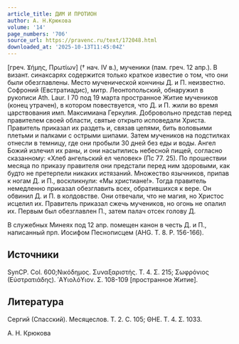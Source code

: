 ```yaml
---
article_title: ДИМ И ПРОТИОН
author: А. Н.Крюкова
volume: '14'
page_numbers: '706'
source_url: https://pravenc.ru/text/172048.html
downloaded_at: '2025-10-13T11:45:04Z'
---
```


[греч. Ϫήμης, Πρωτίων] († нач. IV в.), мученики (пам. греч. 12 апр.). В визант. синаксарях содержится только краткое известие о том, что они были обезглавлены. Место мученической кончины Д. и П. неизвестно. Софроний (Евстратиадис), митр. Леонтопольский, обнаружил в рукописи Ath. Laur. I 70 под 19 марта пространное Житие мучеников (конец утрачен), в котором повествуется, что Д. и П. жили во время царствования имп. Максимиана Геркулия. Добровольно представ перед правителем своей области, святые открыто исповедали Христа. Правитель приказал их раздеть и, связав цепями, бить воловьими плетьми и палками с острыми шипами. Затем мучеников на подстилках отнесли в темницу, где они пробыли 30 дней без еды и воды. Ангел Божий излечил их раны, и они насытились небесной пищей, согласно сказанному: «Хлеб ангельский ел человек» (Пс 77. 25). По прошествии месяца по приказу правителя они предстали перед ним здоровыми, как будто не претерпели никаких истязаний. Множество язычников, припав к ногам Д. и П., воскликнули: «Мы христиане!». Тогда правитель немедленно приказал обезглавить всех, обратившихся к вере. Он обвинил Д. и П. в колдовстве. Они отвечали, что не магия, но Христос исцелил их. Правитель приказал сжечь мучеников, но огонь не опалил их. Первым был обезглавлен П., затем палач отсек голову Д.

В служебных Минеях под 12 апр. помещен канон в честь Д. и П., написанный прп. Иосифом Песнописцем (AHG. T. 8. P. 156-166).

## Источники

SynCP. Col. 600;Νικόδημος. Συναξαριστής. Τ. 4. Σ. 215; Σωφρόνιος (Εὐστρατιάδης). ῾Αϒιολόϒιον. Σ. 108-109 [пространное Житие].

## Литература

Сергий (Спасский). Месяцеслов. Т. 2. С. 105; ΘΗΕ. Τ. 4. Σ. 1033.

А. Н.  Крюкова
